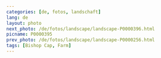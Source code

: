 ```yaml
---
categories: [de, fotos, landschaft]
lang: de
layout: photo
next_photo: /de/fotos/landscape/landscape-P0000396.html
picname: P0000395
prev_photo: /de/fotos/landscape/landscape-P0000256.html
tags: [Bishop Cap, Farm]
---
```

